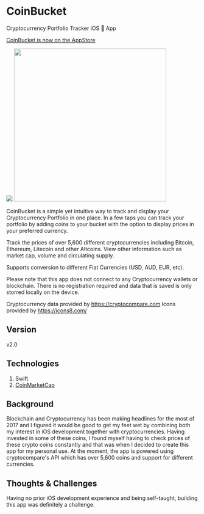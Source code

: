 # CoinBucket
Cryptocurrency Portfolio Tracker iOS  App

<a href="https://itunes.apple.com/us/app/coinbucket/id1363663110?mt=8">CoinBucket is now on the AppStore</a>

<img src="https://firebasestorage.googleapis.com/v0/b/foliotopher.appspot.com/o/CoinBucketLogo.png?alt=media&token=fa8839c1-1c2e-42c1-9977-d82314bfdef5">

<img src="https://firebasestorage.googleapis.com/v0/b/foliotopher.appspot.com/o/coinbucket.png?alt=media&token=4dfa3a90-6f1b-457c-b3fe-bf83c3aebc7a" width="400">

CoinBucket is a simple yet intuitive way to track and display your Cryptocurrency Portfolio in one place. In a few taps you can track your portfolio by adding coins to your bucket with the option to display prices in your preferred currency.

Track the prices of over 5,600 different cryptocurrencies including Bitcoin, Ethereum, Litecoin and other Altcoins. View other information such as market cap, volume and circulating supply.

Supports conversion to different Fiat Currencies (USD, AUD, EUR, etc).

Please note that this app does not connect to any Cryptocurrency wallets or blockchain. There is no registration required and data that is saved is only storred locally on the device. 

Cryptocurrency data provided by https://cryptocompare.com
Icons provided by https://icons8.com/

## Version
v2.0

## Technologies
1. Swift
2. <a href="https://coinmarketcap.com/api/">CoinMarketCap</a>

## Background
Blockchain and Cryptocurrency has been making headlines for the most of 2017 and I figured it would be good to get my feet wet by combining both my interest in iOS development together with cryptocurrencies. Having invested in some of these coins, I found myself having to check prices of these crypto coins constantly and that was when I decided to create this app for my personal use. At the moment, the app is powered using cryptocompare's API which has over 5,600 coins and support for different currencies.

## Thoughts & Challenges
Having no prior iOS development experience and being self-taught, building this app was definitely a challenge. 
